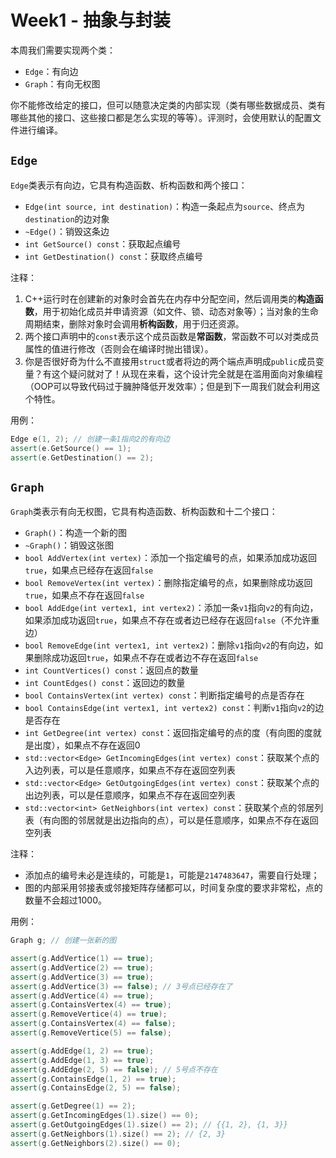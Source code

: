 # Week1 - 抽象与封装

本周我们需要实现两个类：

- `Edge`：有向边
- `Graph`：有向无权图

你不能修改给定的接口，但可以随意决定类的内部实现（类有哪些数据成员、类有哪些其他的接口、这些接口都是怎么实现的等等）。评测时，会使用默认的配置文件进行编译。

## `Edge`

`Edge`类表示有向边，它具有构造函数、析构函数和两个接口：

- `Edge(int source, int destination)`：构造一条起点为`source`、终点为`destination`的边对象
- `~Edge()`：销毁这条边
- `int GetSource() const`：获取起点编号
- `int GetDestination() const`：获取终点编号

注释：

1. C++运行时在创建新的对象时会首先在内存中分配空间，然后调用类的**构造函数**，用于初始化成员并申请资源（如文件、锁、动态对象等）；当对象的生命周期结束，删除对象时会调用**析构函数**，用于归还资源。
2. 两个接口声明中的`const`表示这个成员函数是**常函数**，常函数不可以对类成员属性的值进行修改（否则会在编译时抛出错误）。
3. 你是否很好奇为什么不直接用`struct`或者将边的两个端点声明成`public`成员变量？有这个疑问就对了！从现在来看，这个设计完全就是在滥用面向对象编程（OOP可以导致代码过于臃肿降低开发效率）；但是到下一周我们就会利用这个特性。

用例：

```c++
Edge e(1, 2); // 创建一条1指向2的有向边
assert(e.GetSource() == 1);
assert(e.GetDestination() == 2);
```

## `Graph`

`Graph`类表示有向无权图，它具有构造函数、析构函数和十二个接口：

- `Graph()`：构造一个新的图
- `~Graph()`：销毁这张图
- `bool AddVertex(int vertex)`：添加一个指定编号的点，如果添加成功返回`true`，如果点已经存在返回`false`
- `bool RemoveVertex(int vertex)`：删除指定编号的点，如果删除成功返回`true`，如果点不存在返回`false`
- `bool AddEdge(int vertex1, int vertex2)`：添加一条`v1`指向`v2`的有向边，如果添加成功返回`true`，如果点不存在或者边已经存在返回`false`（不允许重边）
- `bool RemoveEdge(int vertex1, int vertex2)`：删除`v1`指向`v2`的有向边，如果删除成功返回`true`，如果点不存在或者边不存在返回`false`
- `int CountVertices() const`：返回点的数量
- `int CountEdges() const`：返回边的数量
- `bool ContainsVertex(int vertex) const`：判断指定编号的点是否存在
- `bool ContainsEdge(int vertex1, int vertex2) const`：判断`v1`指向`v2`的边是否存在
- `int GetDegree(int vertex) const`：返回指定编号的点的度（有向图的度就是出度），如果点不存在返回0
- `std::vector<Edge> GetIncomingEdges(int vertex) const`：获取某个点的入边列表，可以是任意顺序，如果点不存在返回空列表
- `std::vector<Edge> GetOutgoingEdges(int vertex) const`：获取某个点的出边列表，可以是任意顺序，如果点不存在返回空列表
- `std::vector<int> GetNeighbors(int vertex) const`：获取某个点的邻居列表（有向图的邻居就是出边指向的点），可以是任意顺序，如果点不存在返回空列表

注释：

- 添加点的编号未必是连续的，可能是`1`，可能是`2147483647`，需要自行处理；
- 图的内部采用邻接表或邻接矩阵存储都可以，时间复杂度的要求非常松，点的数量不会超过1000。

用例：

```c++
Graph g; // 创建一张新的图

assert(g.AddVertice(1) == true);
assert(g.AddVertice(2) == true);
assert(g.AddVertice(3) == true);
assert(g.AddVertice(3) == false); // 3号点已经存在了
assert(g.AddVertice(4) == true);
assert(g.ContainsVertex(4) == true);
assert(g.RemoveVertice(4) == true);
assert(g.ContainsVertex(4) == false);
assert(g.RemoveVertice(5) == false);

assert(g.AddEdge(1, 2) == true);
assert(g.AddEdge(1, 3) == true);
assert(g.AddEdge(2, 5) == false); // 5号点不存在
assert(g.ContainsEdge(1, 2) == true);
assert(g.ContainsEdge(2, 5) == false);

assert(g.GetDegree(1) == 2);
assert(g.GetIncomingEdges(1).size() == 0);
assert(g.GetOutgoingEdges(1).size() == 2); // {{1, 2}, {1, 3}}
assert(g.GetNeighbors(1).size() == 2); // {2, 3}
assert(g.GetNeighbors(2).size() == 0);
```
